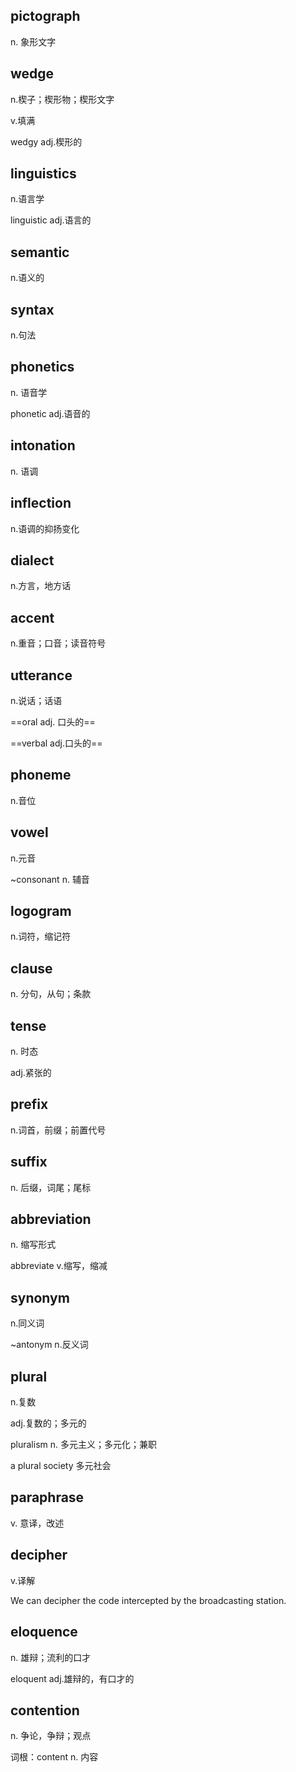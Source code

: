 ## pictograph

n. 象形文字



## wedge

n.楔子；楔形物；楔形文字

v.填满

wedgy adj.楔形的



## linguistics

n.语言学

linguistic adj.语言的



## semantic

n.语义的



## syntax

n.句法



## phonetics

n. 语音学

phonetic adj.语音的



## intonation

n. 语调



## inflection

n.语调的抑扬变化



## dialect

n.方言，地方话



## accent

n.重音；口音；读音符号



## utterance

n.说话；话语

==oral adj. 口头的==

==verbal adj.口头的==



## phoneme

n.音位



## vowel

n.元音

~consonant n. 辅音



## logogram

n.词符，缩记符



## clause

n. 分句，从句；条款



## tense

n. 时态

adj.紧张的



## prefix

n.词首，前缀；前置代号



## suffix

n. 后缀，词尾；尾标



## abbreviation

n. 缩写形式

abbreviate v.缩写，缩减



## synonym

n.同义词

~antonym n.反义词



## plural

n.复数

adj.复数的；多元的

pluralism n. 多元主义；多元化；兼职

a plural society 多元社会



## paraphrase

v. 意译，改述



## decipher

v.译解

We can decipher the code intercepted by the broadcasting station.



## eloquence

n. 雄辩；流利的口才

eloquent adj.雄辩的，有口才的



## contention

n. 争论，争辩；观点

词根：content n. 内容